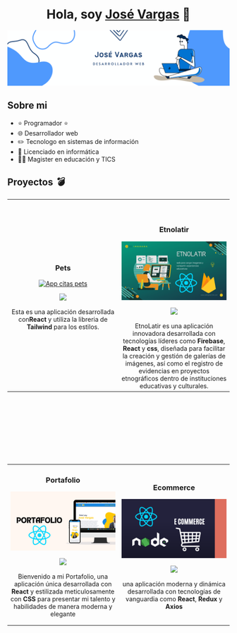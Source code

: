 <div align="center">
<h1 align="center">Hola, soy <a href="https://josevargasportafolio.netlify.app/">José Vargas</a> 👋</h1>
</div>
<img src="./img//bannergithub.png">

## Sobre mi

- ⭐ Programador ⭐
- 🌐 Desarrollador web
- ✏️ Tecnologo en sistemas de información
- 📗 Licenciado en informática
- 🧑‍🏫 Magister en educación y TICS
  <br>

## Proyectos _💣_

<table>
<tr>
<td width="50%">
<h3 align="center">Pets</h3>
<div align="center">
<a href="https://github.com/Josevargas1289/AppCitas.git" target="_blank"><img src="./img/1.png" width="400" alt="App citas pets"></a>
<p>
<a href="https://github.com/Josevargas1289/AppCitas.git" target="_blank">
<img src="https://img.shields.io/badge/C%C3%93DIGO-80ffaa?style=for-the-badge&logo=github&logoColor=black">
</a>
</a>
</p>
<p>Esta es una aplicación desarrollada con<strong>React</strong> y utiliza la libreria de <strong>Tailwind</strong> para los estilos.</p>

</div>
                                                                                      
</td>

<td width="50%">
               <br>
               <br>

<h3 align="center">Etnolatir</h3>
<div align="center">                                       
<a href="https://github.com/Josevargas1289/Etnolatir.git" target="_blank"><img src="./img//2.png" width="400" alt="EtnoLatir"></a>
<br>
<p>
<a href="https://github.com/Josevargas1289/Etnolatir.git" target="_blank">
<img src="https://img.shields.io/badge/C%C3%93DIGO-80ffaa?style=for-the-badge&logo=github&logoColor=black">
</a>
<a href="https://github.com/Josevargas1289/Etnolatir.git">

</a>
</p>
EtnoLatir es una aplicación innovadora desarrollada con tecnologías líderes como <strong>Firebase</strong>, <strong>React</strong> y <strong>css</strong>, diseñada para facilitar la creación y gestión de galerías de imágenes, así como el registro de evidencias en proyectos etnográficos dentro de instituciones educativas y culturales.
</div>                                                             
</table>                                                                                 
</div>
<br>
<br>
<br>
<br>
<br>
<br>
<br>
<br>

<table>
<tr>
<td width="50%">
<h3 align="center">Portafolio</h3>
<div align="center">
<a href="https://github.com/Josevargas1289/Portafolio-react.git" target="_blank"><img src="./img/4.png" width="400" alt="App citas pets"></a>
<p>
<a href="https://github.com/Josevargas1289/Portafolio-react.git" target="_blank">
<img src="https://img.shields.io/badge/C%C3%93DIGO-80ffaa?style=for-the-badge&logo=github&logoColor=black">
</a>
</p>
<p>Bienvenido a mi Portafolio, una aplicación única desarrollada con <strong>React</strong> y estilizada meticulosamente con <strong>CSS</strong> para presentar mi talento y habilidades de manera moderna y elegante</p>

</div>
                                                                                      
</td>

<td width="50%">
<h3 align="center">Ecommerce</h3>
<div align="center">                                       
<a href="https://github.com/Josevargas1289/eCommerce_API.git" target="_blank"><img src="./img/3.png" width="400" alt="EtnoLatir"></a>

<p>
<a href="https://github.com/Josevargas1289/eCommerce_API.git" target="_blank">
<img src="https://img.shields.io/badge/C%C3%93DIGO-80ffaa?style=for-the-badge&logo=github&logoColor=black">
</a>
<a href="https://github.com/Josevargas1289/eCommerce_API.git">

</a>
</p>
<p>una aplicación moderna y dinámica desarrollada con tecnologías de vanguardia como <strong>React</strong>, <strong>Redux</strong> y <strong>Axios</strong></p>
</div>                                                             
</table>                                                                                 
</div>
<br>
